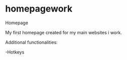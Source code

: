 # homepagework
Homepage 

My first homepage created for my main websites i work.

Additional functionalities:

-Hotkeys

<blockquote class="imgur-embed-pub" lang="en" data-id="a/GxZjLb7" data-context="false" ><a href="//imgur.com/a/GxZjLb7"></a></blockquote><script async src="//s.imgur.com/min/embed.js" charset="utf-8"></script>

